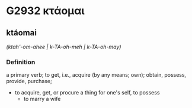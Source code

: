 # G2932 κτάομαι

## ktáomai

_(ktah'-om-ahee | k-TA-oh-meh | k-TA-oh-may)_

### Definition

a primary verb; to get, i.e., acquire (by any means; own); obtain, possess, provide, purchase; 

- to acquire, get, or procure a thing for one's self, to possess
  - to marry a wife

